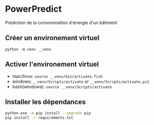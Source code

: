 # PowerPredict
Prédiction de la consommation d'énergie d'un bâtiment

## Créer un environement virtuel

```python -m venv __venv```

## Activer l'environement virtuel

- mac/linux:
`source __venv/bin/activate.fish`
- windows:
`__venv/Scripts/activate` or `__venv/Scripts/activate.ps1` 
- bash(windows):
`source __venv/Scripts/activate`

## Installer les dépendances

```bash
python.exe -m pip install --upgrade pip
pip install -r requirements.txt